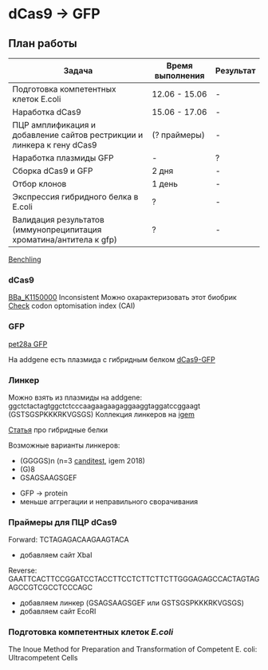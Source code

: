 # dCas9 -> GFP

## План работы

Задача | Время выполнения | Результат
-------|------------------|-----
Подготовка компетентных клеток E.coli | 12.06 - 15.06 | -
Наработка dCas9 | 15.06 - 17.06 | -
ПЦР амплификация и добавление сайтов рестрикции и линкера к гену dCas9 | (? праймеры) | -
Наработка плазмиды GFP | - | ?
Сборка dCas9 и GFP | 2 дня | -
Отбор клонов | 1 день | -
Экспрессия гибридного белка в E.coli | ? | -
Валидация результатов (иммунопреципитация хроматина/антитела к gfp) | ? | -

[Benchling](https://benchling.com/greshnova/f_/TeZKADfR-summer-practice-2019/?filter=section%3Ainventory%3Btypes%3AIS_ONE_OF%3Afolder%2Cbasic_folder_item%2Cprotein%2Csequence%2Coligo%3Bfolder%3Alib_TeZKADfR%3BarchivePurposes%3AIS_ONE_OF%3ANOT_ARCHIVED&offset=0&limit=100&sort=name&reverse=0&q=)

### dCas9

[BBa_K1150000](http://parts.igem.org/wiki/index.php?title=Part:BBa_K1150000)
Inconsistent
Можно охарактеризовать этот биобрик
[Check](https://www.genscript.com/tools/rare-codon-analysis) codon optomisation index (CAI) 

### GFP

[pet28a GFP](https://benchling.com/greshnova/f/TeZKADfR-summer-practice-2019/seq-2hUdmAbT-pet28a_gfp-2/edit)

На addgene есть плазмида с гибридным белком [dCas9-GFP](https://www.addgene.org/64104/)

### Линкер

Можно взять из плазмиды на addgene: ggctctactagtggctctcccaagaagaagaggaaggtaggatccggaagt (GSTSGSPKKKRKVGSGS)
Коллекция линкеров на [igem](http://parts.igem.org/Protein_domains/Linker)

[Статья](https://www.ncbi.nlm.nih.gov/pmc/articles/PMC3726540/pdf/nihms-411484.pdf) про гибридные белки

Возможные варианты линкеров:
- (GGGGS)n (n=3 [canditest](http://2018.igem.org/Team:UiOslo_Norway/Design), igem 2018)
- (G)8
- GSAGSAAGSGEF
 * GFP -> protein
 * меньше аггрегации и неправильного сворачивания

### Праймеры для ПЦР dCas9

Forward: TCTAGAGACAAGAAGTACA

- добавляем сайт XbaI

Reverse: GAATTCACTTCCGGATCCTACCTTCCTCTTCTTCTTGGGAGAGCCACTAGTAGAGCCGTCGCCTCCCAGC

- добавляем линкер (GSAGSAAGSGEF или GSTSGSPKKKRKVGSGS)
- добавляем сайт EcoRI

### Подготовка компетентных клеток *E.coli*

The Inoue Method for Preparation and Transformation of Competent E. coli: Ultracompetent Cells
